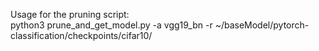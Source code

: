 Usage for the pruning script:  
  python3 prune_and_get_model.py -a vgg19_bn -r ~/baseModel/pytorch-classification/checkpoints/cifar10/  
